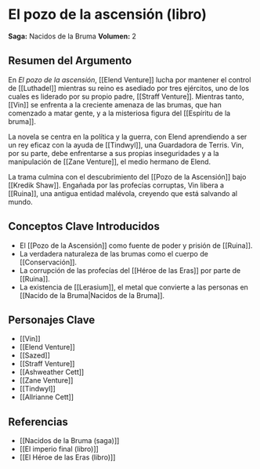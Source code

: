 # El pozo de la ascensión (libro)

**Saga:** Nacidos de la Bruma
**Volumen:** 2

## Resumen del Argumento

En *El pozo de la ascensión*, [[Elend Venture]] lucha por mantener el control de [[Luthadel]] mientras su reino es asediado por tres ejércitos, uno de los cuales es liderado por su propio padre, [[Straff Venture]]. Mientras tanto, [[Vin]] se enfrenta a la creciente amenaza de las brumas, que han comenzado a matar gente, y a la misteriosa figura del [[Espíritu de la bruma]].

La novela se centra en la política y la guerra, con Elend aprendiendo a ser un rey eficaz con la ayuda de [[Tindwyl]], una Guardadora de Terris. Vin, por su parte, debe enfrentarse a sus propias inseguridades y a la manipulación de [[Zane Venture]], el medio hermano de Elend.

La trama culmina con el descubrimiento del [[Pozo de la Ascensión]] bajo [[Kredik Shaw]]. Engañada por las profecías corruptas, Vin libera a [[Ruina]], una antigua entidad malévola, creyendo que está salvando al mundo.

## Conceptos Clave Introducidos

*   El [[Pozo de la Ascensión]] como fuente de poder y prisión de [[Ruina]].
*   La verdadera naturaleza de las brumas como el cuerpo de [[Conservación]].
*   La corrupción de las profecías del [[Héroe de las Eras]] por parte de [[Ruina]].
*   La existencia de [[Lerasium]], el metal que convierte a las personas en [[Nacido de la Bruma|Nacidos de la Bruma]].

## Personajes Clave

*   [[Vin]]
*   [[Elend Venture]]
*   [[Sazed]]
*   [[Straff Venture]]
*   [[Ashweather Cett]]
*   [[Zane Venture]]
*   [[Tindwyl]]
*   [[Allrianne Cett]]

## Referencias

*   [[Nacidos de la Bruma (saga)]]
*   [[El imperio final (libro)]]
*   [[El Héroe de las Eras (libro)]]